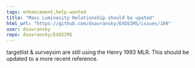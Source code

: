 ```yaml
---
tags: enhancement,help-wanted
title: "Mass Luminosity Relationship should be upated"
html_url: "https://github.com/dsavransky/EXOSIMS/issues/109"
user: dsavransky
repo: dsavransky/EXOSIMS
---
```


targetlist & surveysim are still using the Henry 1993 MLR.  This should be updated to a more recent reference.